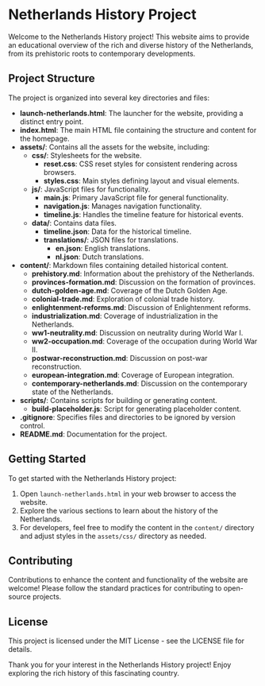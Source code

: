 # Netherlands History Project

Welcome to the Netherlands History project! This website aims to provide an educational overview of the rich and diverse history of the Netherlands, from its prehistoric roots to contemporary developments.

## Project Structure

The project is organized into several key directories and files:

- **launch-netherlands.html**: The launcher for the website, providing a distinct entry point.
- **index.html**: The main HTML file containing the structure and content for the homepage.
- **assets/**: Contains all the assets for the website, including:
  - **css/**: Stylesheets for the website.
    - **reset.css**: CSS reset styles for consistent rendering across browsers.
    - **styles.css**: Main styles defining layout and visual elements.
  - **js/**: JavaScript files for functionality.
    - **main.js**: Primary JavaScript file for general functionality.
    - **navigation.js**: Manages navigation functionality.
    - **timeline.js**: Handles the timeline feature for historical events.
  - **data/**: Contains data files.
    - **timeline.json**: Data for the historical timeline.
    - **translations/**: JSON files for translations.
      - **en.json**: English translations.
      - **nl.json**: Dutch translations.
- **content/**: Markdown files containing detailed historical content.
  - **prehistory.md**: Information about the prehistory of the Netherlands.
  - **provinces-formation.md**: Discussion on the formation of provinces.
  - **dutch-golden-age.md**: Coverage of the Dutch Golden Age.
  - **colonial-trade.md**: Exploration of colonial trade history.
  - **enlightenment-reforms.md**: Discussion of Enlightenment reforms.
  - **industrialization.md**: Coverage of industrialization in the Netherlands.
  - **ww1-neutrality.md**: Discussion on neutrality during World War I.
  - **ww2-occupation.md**: Coverage of the occupation during World War II.
  - **postwar-reconstruction.md**: Discussion on post-war reconstruction.
  - **european-integration.md**: Coverage of European integration.
  - **contemporary-netherlands.md**: Discussion on the contemporary state of the Netherlands.
- **scripts/**: Contains scripts for building or generating content.
  - **build-placeholder.js**: Script for generating placeholder content.
- **.gitignore**: Specifies files and directories to be ignored by version control.
- **README.md**: Documentation for the project.

## Getting Started

To get started with the Netherlands History project:

1. Open `launch-netherlands.html` in your web browser to access the website.
2. Explore the various sections to learn about the history of the Netherlands.
3. For developers, feel free to modify the content in the `content/` directory and adjust styles in the `assets/css/` directory as needed.

## Contributing

Contributions to enhance the content and functionality of the website are welcome! Please follow the standard practices for contributing to open-source projects.

## License

This project is licensed under the MIT License - see the LICENSE file for details.

Thank you for your interest in the Netherlands History project! Enjoy exploring the rich history of this fascinating country.